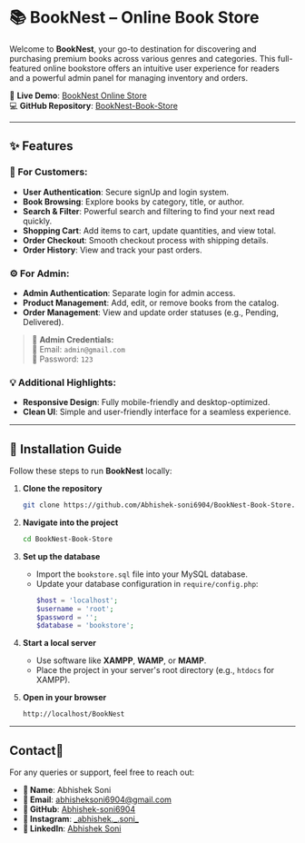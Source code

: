 # 📚 BookNest – Online Book Store

Welcome to **BookNest**, your go-to destination for discovering and purchasing premium books across various genres and categories. This full-featured online bookstore offers an intuitive user experience for readers and a powerful admin panel for managing inventory and orders.

🔗 **Live Demo**: [BookNest Online Store](https://booknest.devbyabhishek.infinityfreeapp.com/)  
💻 **GitHub Repository**: [BookNest-Book-Store](https://github.com/Abhishek-soni6904/BookNest-Book-Store)

---

## ✨ Features

### 🛒 For Customers:
- **User Authentication**: Secure signUp and login system.
- **Book Browsing**: Explore books by category, title, or author.
- **Search & Filter**: Powerful search and filtering to find your next read quickly.
- **Shopping Cart**: Add items to cart, update quantities, and view total.
- **Order Checkout**: Smooth checkout process with shipping details.
- **Order History**: View and track your past orders.

### ⚙️ For Admin:
- **Admin Authentication**: Separate login for admin access.
- **Product Management**: Add, edit, or remove books from the catalog.
- **Order Management**: View and update order statuses (e.g., Pending, Delivered).

> 🔐 **Admin Credentials:**  
> 📧 Email: `admin@gmail.com`  
> 🔑 Password: `123`

### 💡 Additional Highlights:
- **Responsive Design**: Fully mobile-friendly and desktop-optimized.
- **Clean UI**: Simple and user-friendly interface for a seamless experience.

---

## 🚀 Installation Guide

Follow these steps to run **BookNest** locally:

1. **Clone the repository**
   ```bash
   git clone https://github.com/Abhishek-soni6904/BookNest-Book-Store.git
   ```

2. **Navigate into the project**
   ```bash
   cd BookNest-Book-Store
   ```

3. **Set up the database**
   - Import the `bookstore.sql` file into your MySQL database.
   - Update your database configuration in `require/config.php`:
     ```php
     $host = 'localhost';
     $username = 'root';
     $password = '';
     $database = 'bookstore';
     ```

4. **Start a local server**
   - Use software like **XAMPP**, **WAMP**, or **MAMP**.
   - Place the project in your server's root directory (e.g., `htdocs` for XAMPP).

5. **Open in your browser**
   ```
   http://localhost/BookNest
   ```
---
## Contact📩
For any queries or support, feel free to reach out:
- **👤 Name**: Abhishek Soni
- **📧 Email**: abhisheksoni6904@gmail.com
- **🔗 GitHub**: [Abhishek-soni6904](https://github.com/Abhishek-soni6904)
- **📸 Instagram**: [\_abhishek.\_\.soni\_](https://www.instagram.com/_abhishek._.soni_/)
- **💼 LinkedIn**: [Abhishek Soni](https://www.linkedin.com/in/abhishek-soni-662028331/)
